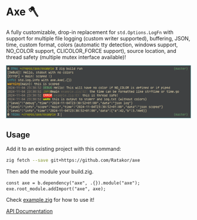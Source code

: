 # Axe 🪓

A fully customizable, drop-in replacement for `std.Options.LogFn` with support
for multiple file logging (custom writer supported), buffering, JSON, time,
custom format, colors (automatic tty detection, windows support, NO\_COLOR
support, CLICOLOR\_FORCE support), source location, and thread safety (multiple
mutex interface available)!

![](screenshot.png)

## Usage

Add it to an existing project with this command:
```sh
zig fetch --save git+https://github.com/Ratakor/axe
```
Then add the module your build.zig.
```zig
const axe = b.dependency("axe", .{}).module("axe");
exe.root_module.addImport("axe", axe);
```

Check [example.zig](example/example.zig) for how to use it!

[API Documentation](https://ratakor.github.io/axe)

<!--
## TODO
- Add a way to combine multiple loggers into one.
-->
